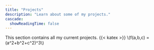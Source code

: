 ```yaml
---
title: "Projects"
description: "Learn about some of my projects."
cascade:
  showReadingTime: false
---
```

This section contains all my current projects.
{{< katex >}}
\\(f(a,b,c) = (a^2+b^2+c^2)^3\\)
